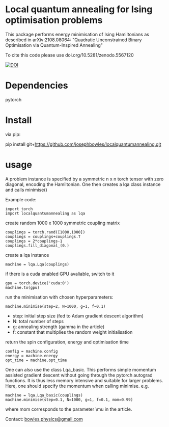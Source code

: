 Local quantum annealing for Ising optimisation problems
===

This package performs energy minimisation of Ising Hamiltonians as described in arXiv:2108.08064: 
"Quadratic Unconstrained Binary Optimisation via Quantum-Inspired Annealing" 

To cite this code please use doi.org/10.5281/zenodo.5567120

[![DOI](https://zenodo.org/badge/DOI/10.5281/zenodo.5567120.svg)](https://doi.org/10.5281/zenodo.5567120)

Dependencies
===

pytorch

Install
===
via pip:

pip install git+https://github.com/josephbowles/localquantumannealing.git

usage
===

A problem instance is specified by a symmetric n x n torch tensor with zero diagonal, encoding the Hamiltonian. 
One then creates a lqa class instance and calls minimise()

Example code:
```
import torch
import localquantumannealing as lqa
```

create random 1000 x 1000 symmetric coupling matrix
```
couplings = torch.rand([1000,1000])
couplings = couplings+couplings.T
couplings = 2*couplings-1
couplings.fill_diagonal_(0.)
```

create a lqa instance
```
machine = lqa.Lqa(couplings)
```

if there is a cuda enabled GPU avaliable, switch to it
```
gpu = torch.device('cuda:0')
machine.to(gpu)
```

run the minimisation with chosen hyperparameters:

```
machine.minimise(step=2, N=1000, g=1, f=0.1)
```

* step: initial step size (fed to Adam gradient descent algorithm)
* N: total number of steps
* g: annealing strength (gamma in the article)
* f: constant that multiplies the random weight initialisation


return the spin configuration, energy and optimisation time

```
config = machine.config
energy = machine.energy
opt_time = machine.opt_time

```

One can also use the class Lqa_basic. This performs simple momentum assisted gradient descent without going through the pytorch
autograd functions. It is thus less memory intensive and suitable for larger problems.
Here, one should specify the momentum when calling minimise. e.g. 

```
machine = lqa.Lqa_basic(couplings)
machine.minimise(step=0.1, N=1000, g=1, f=0.1, mom=0.99)
```
where mom corresponds to the parameter \mu in the article.  

Contact: bowles.physics@gmail.com



